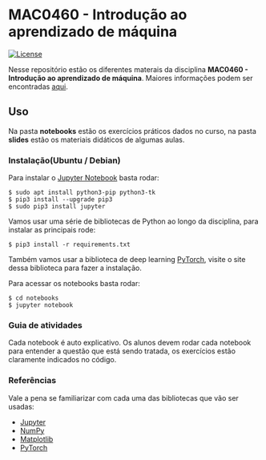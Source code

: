 # MAC0460 - Introdução ao aprendizado de máquina
[![License](https://img.shields.io/github/license/mashape/apistatus.svg?maxAge=2592000)](https://github.com/MLIME/MAC0460/blob/master/LICENSE)


Nesse repositório estão os diferentes materais da disciplina **MAC0460 - Introdução ao aprendizado de máquina**.
Maiores informações podem ser encontradas [aqui](https://uspdigital.usp.br/jupiterweb/obterDisciplina?sgldis=MAC0460).

## Uso

Na pasta **notebooks** estão os exercícios práticos dados no curso, na pasta **slides** estão os materiais didáticos de algumas aulas. 

### Instalação(Ubuntu / Debian)
Para instalar o [Jupyter Notebook](http://jupyter.org/) basta rodar:

```
$ sudo apt install python3-pip python3-tk
$ pip3 install --upgrade pip3
$ sudo pip3 install jupyter
```

Vamos usar uma série de bibliotecas de Python ao longo da disciplina, para instalar as principais rode:

```
$ pip3 install -r requirements.txt
```
Também vamos usar a biblioteca de deep learning [PyTorch](https://pytorch.org/), visite o site dessa biblioteca para fazer a instalação.

Para acessar os notebooks basta rodar:

```
$ cd notebooks
$ jupyter notebook
```

### Guia de atividades
Cada notebook é auto explicativo. Os alunos devem rodar cada notebook para entender a questão que está sendo tratada, os exercícios estão claramente indicados no código.


### Referências

Vale a pena se familiarizar com cada uma das bibliotecas que vão ser usadas:
- [Jupyter](https://jupyter.readthedocs.io/en/latest/)
- [NumPy](https://docs.scipy.org/doc/numpy-dev/user/quickstart.html)
- [Matplotlib](https://matplotlib.org/tutorials/index.html)
- [PyTorch](https://pytorch.org/tutorials/)

